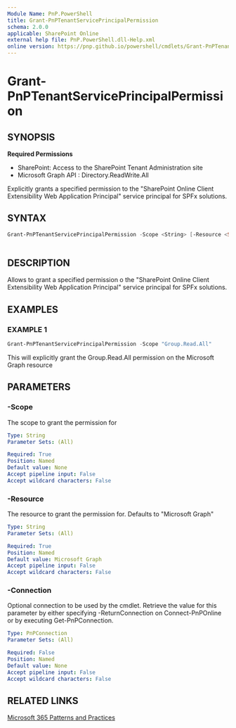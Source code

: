```yaml
---
Module Name: PnP.PowerShell
title: Grant-PnPTenantServicePrincipalPermission
schema: 2.0.0
applicable: SharePoint Online
external help file: PnP.PowerShell.dll-Help.xml
online version: https://pnp.github.io/powershell/cmdlets/Grant-PnPTenantServicePrincipalPermission.html
---
```

 
# Grant-PnPTenantServicePrincipalPermission

## SYNOPSIS

**Required Permissions**

* SharePoint: Access to the SharePoint Tenant Administration site
* Microsoft Graph API : Directory.ReadWrite.All

Explicitly grants a specified permission to the "SharePoint Online Client Extensibility Web Application Principal" service principal for SPFx solutions.

## SYNTAX

```powershell
Grant-PnPTenantServicePrincipalPermission -Scope <String> [-Resource <String>] [-Connection <PnPConnection>]
 
```

## DESCRIPTION

Allows to grant a specified permission o the "SharePoint Online Client Extensibility Web Application Principal" service principal for SPFx solutions.

## EXAMPLES

### EXAMPLE 1
```powershell
Grant-PnPTenantServicePrincipalPermission -Scope "Group.Read.All"
```

This will explicitly grant the Group.Read.All permission on the Microsoft Graph resource

## PARAMETERS

### -Scope
The scope to grant the permission for

```yaml
Type: String
Parameter Sets: (All)

Required: True
Position: Named
Default value: None
Accept pipeline input: False
Accept wildcard characters: False
```

### -Resource
The resource to grant the permission for. Defaults to "Microsoft Graph"

```yaml
Type: String
Parameter Sets: (All)

Required: True
Position: Named
Default value: Microsoft Graph
Accept pipeline input: False
Accept wildcard characters: False
```

### -Connection
Optional connection to be used by the cmdlet. Retrieve the value for this parameter by either specifying -ReturnConnection on Connect-PnPOnline or by executing Get-PnPConnection.

```yaml
Type: PnPConnection
Parameter Sets: (All)

Required: False
Position: Named
Default value: None
Accept pipeline input: False
Accept wildcard characters: False
```

## RELATED LINKS

[Microsoft 365 Patterns and Practices](https://aka.ms/m365pnp)

